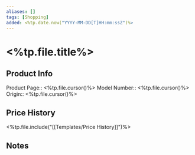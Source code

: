```yaml
---
aliases: []
tags: [Shopping]
added: <%tp.date.now("YYYY-MM-DD[T]HH:mm:ssZ")%>
---
```


# <%tp.file.title%>

## Product Info

Product Page:: <%tp.file.cursor()%>
Model Number:: <%tp.file.cursor()%>
Origin:: <%tp.file.cursor()%>

## Price History

<%tp.file.include("[[Templates/Price History]]")%>

## Notes
